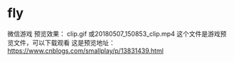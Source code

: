 # fly
微信游戏
预览效果：
clip.gif 或20180507_150853_clip.mp4  这个文件是游戏预览文件，可以下载观看
这是预览地址：https://www.cnblogs.com/smallplay/p/13831439.html
